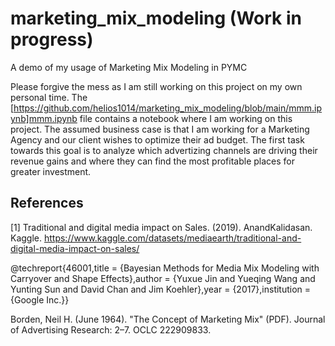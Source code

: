 # marketing_mix_modeling (Work in progress)
A demo of my usage of Marketing Mix Modeling in PYMC

Please forgive the mess as I am still working on this project on my own personal time.  The [https://github.com/helios1014/marketing_mix_modeling/blob/main/mmm.ipynb]mmm.ipynb file contains a notebook where I am working on this project. The assumed business case is that I am working for a Marketing Agency and our client wishes to optimize their ad budget. The first task towards this goal is to analyze which advertizing channels  are driving their revenue gains and where they can find the most profitable places for greater investment.

## References
<a id="1">[1]</a> 
Traditional and digital media impact on Sales. (2019). AnandKalidasan. Kaggle.
https://www.kaggle.com/datasets/mediaearth/traditional-and-digital-media-impact-on-sales/


@techreport{46001,title	= {Bayesian Methods for Media Mix Modeling with Carryover and Shape Effects},author	= {Yuxue Jin and Yueqing Wang and Yunting Sun and David Chan and Jim Koehler},year	= {2017},institution	= {Google Inc.}}

Borden, Neil H. (June 1964). "The Concept of Marketing Mix" (PDF). Journal of Advertising Research: 2–7. OCLC 222909833.
